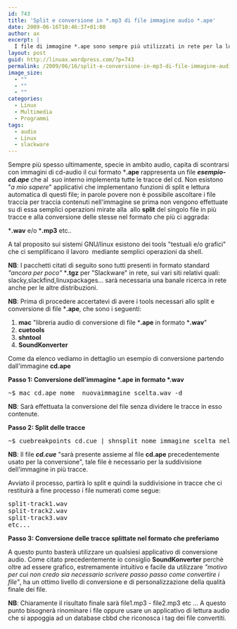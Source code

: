 ```yaml
---
id: 743
title: 'Split e conversione in *.mp3 di file immagine audio *.ape'
date: 2009-06-16T10:46:37+01:00
author: ax
excerpt: |
  I file di immagine *.ape sono sempre più utilizzati in rete per la loro qualità finale e compressione. Sui sistemi  GNU/linux esistono dei tools che ci permettono con semplici comandi di effettuare la conversione dell'immagine primaria e la divisione "split" del file in singole tracce.
layout: post
guid: http://linuax.wordpress.com/?p=743
permalink: /2009/06/16/split-e-conversione-in-mp3-di-file-immagine-audio-ape/
image_size:
  - ""
  - ""
  - ""
categories:
  - Linux
  - Multimedia
  - Programmi
tags:
  - audio
  - Linux
  - slackware
---
```

Sempre più spesso ultimamente, specie in ambito audio, capita di scontrarsi con immagini di cd-audio il cui formato ***.ape** rappresenta un file **_esempio-cd.ape_** che al  suo interno implementa tutte le tracce del cd. Non esistono "_a mio sapere_" applicativi che implementano funzioni di split e lettura automatica di questi file; in parole povere non è possibile ascoltare i file traccia per traccia contenuti nell'immagine se prima non vengono effettuate su di essa semplici operazioni mirate alla  allo **split** del singolo file in più tracce e alla conversione delle stesse nel formato che più ci aggrada:

***.wav** e/o ***.mp3** etc..

A tal proposito sui sistemi GNU/linux esistono dei tools "testuali e/o grafici" che ci semplificano il lavoro  mediante semplici operazioni da shell.

**NB**: I pacchetti citati di seguito sono tutti presenti in formato standard _"ancora per poco"_ ***.tgz** per "Slackware" in rete, sui vari siti relativi quali: slacky,slackfind,linuxpackages... sarà necessaria una banale ricerca in rete anche per le altre distribuzioni.

**NB**: Prima di procedere accertatevi di avere i tools necessari allo split e conversione di file ***.ape**, che sono i seguenti:

  1. **mac** "libreria audio di conversione di file ***.ape** in formato ***.wav**"
  2. **cuetools** 
  3. **shntool** 
  4. **SoundKonverter**

Come da elenco vediamo in dettaglio un esempio di conversione partendo dall'immagine **cd.ape**

**Passo 1: Conversione dell'immagine \*.ape in formato \*.wav**

<pre>~$ mac cd.ape nome__nuovaimmagine_scelta.wav -d</pre>

**NB**: Sarà effettuata la conversione del file senza dividere le tracce in esso contenute.

**Passo 2: Split delle tracce** 

<pre>~$ cuebreakpoints cd.cue | shnsplit nome_immagine_scelta_nel_passo1.wav</pre>

**NB**: Il file _**cd.cue**_ "sarà presente assieme al file **cd.ape** precedentemente usato per la conversione", tale file è necessario per la suddivisione dell'immagine in più tracce.

Avviato il processo, partirà lo split e quindi la suddivisione in tracce che ci restituirà a fine processo i file numerati come segue:

<pre>split-track1.wav
split-track2.wav
split-track3.wav
etc...</pre>

**Passo 3: Conversione delle tracce splittate nel formato che preferiamo**

A questo punto basterà utilizzare un qualsiesi applicativo di conversione audio. Come citato precedentemente io consiglio **SoundKonverter** perchè oltre ad essere grafico, estremamente intuitivo e facile da utilizzare _"motivo per cui non credo sia necessario scrivere passo passo come convertire i file"_, ha un ottimo livello di conversione e di personalizzazione della qualità finale dei file.

**NB**: Chiaramente il risultato finale sarà file1.mp3 - file2.mp3 etc ... A questo punto bisognerà rinominare i file oppure usare un applicativo di lettura audio che si appoggia ad un database cbbd che riconosca i tag dei file convertiti.
